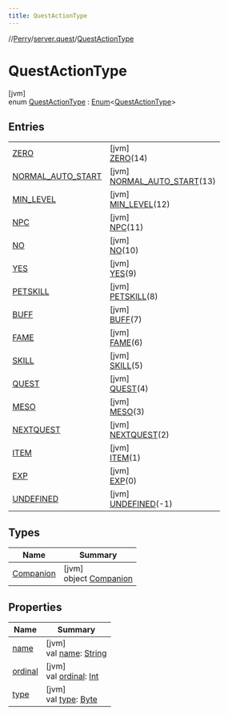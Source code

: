 ```yaml
---
title: QuestActionType
---
```

//[Perry](../../../index.html)/[server.quest](../index.html)/[QuestActionType](index.html)



# QuestActionType



[jvm]\
enum [QuestActionType](index.html) : [Enum](https://kotlinlang.org/api/latest/jvm/stdlib/kotlin/-enum/index.html)&lt;[QuestActionType](index.html)&gt;



## Entries


| | |
|---|---|
| [ZERO](-z-e-r-o/index.html) | [jvm]<br>[ZERO](-z-e-r-o/index.html)(14) |
| [NORMAL_AUTO_START](-n-o-r-m-a-l_-a-u-t-o_-s-t-a-r-t/index.html) | [jvm]<br>[NORMAL_AUTO_START](-n-o-r-m-a-l_-a-u-t-o_-s-t-a-r-t/index.html)(13) |
| [MIN_LEVEL](-m-i-n_-l-e-v-e-l/index.html) | [jvm]<br>[MIN_LEVEL](-m-i-n_-l-e-v-e-l/index.html)(12) |
| [NPC](-n-p-c/index.html) | [jvm]<br>[NPC](-n-p-c/index.html)(11) |
| [NO](-n-o/index.html) | [jvm]<br>[NO](-n-o/index.html)(10) |
| [YES](-y-e-s/index.html) | [jvm]<br>[YES](-y-e-s/index.html)(9) |
| [PETSKILL](-p-e-t-s-k-i-l-l/index.html) | [jvm]<br>[PETSKILL](-p-e-t-s-k-i-l-l/index.html)(8) |
| [BUFF](-b-u-f-f/index.html) | [jvm]<br>[BUFF](-b-u-f-f/index.html)(7) |
| [FAME](-f-a-m-e/index.html) | [jvm]<br>[FAME](-f-a-m-e/index.html)(6) |
| [SKILL](-s-k-i-l-l/index.html) | [jvm]<br>[SKILL](-s-k-i-l-l/index.html)(5) |
| [QUEST](-q-u-e-s-t/index.html) | [jvm]<br>[QUEST](-q-u-e-s-t/index.html)(4) |
| [MESO](-m-e-s-o/index.html) | [jvm]<br>[MESO](-m-e-s-o/index.html)(3) |
| [NEXTQUEST](-n-e-x-t-q-u-e-s-t/index.html) | [jvm]<br>[NEXTQUEST](-n-e-x-t-q-u-e-s-t/index.html)(2) |
| [ITEM](-i-t-e-m/index.html) | [jvm]<br>[ITEM](-i-t-e-m/index.html)(1) |
| [EXP](-e-x-p/index.html) | [jvm]<br>[EXP](-e-x-p/index.html)(0) |
| [UNDEFINED](-u-n-d-e-f-i-n-e-d/index.html) | [jvm]<br>[UNDEFINED](-u-n-d-e-f-i-n-e-d/index.html)(-1) |


## Types


| Name | Summary |
|---|---|
| [Companion](-companion/index.html) | [jvm]<br>object [Companion](-companion/index.html) |


## Properties


| Name | Summary |
|---|---|
| [name](../../tools.settings/-database-type/-my-s-q-l/index.html#-372974862%2FProperties%2F863300109) | [jvm]<br>val [name](../../tools.settings/-database-type/-my-s-q-l/index.html#-372974862%2FProperties%2F863300109): [String](https://kotlinlang.org/api/latest/jvm/stdlib/kotlin/-string/index.html) |
| [ordinal](../../tools.settings/-database-type/-my-s-q-l/index.html#-739389684%2FProperties%2F863300109) | [jvm]<br>val [ordinal](../../tools.settings/-database-type/-my-s-q-l/index.html#-739389684%2FProperties%2F863300109): [Int](https://kotlinlang.org/api/latest/jvm/stdlib/kotlin/-int/index.html) |
| [type](type.html) | [jvm]<br>val [type](type.html): [Byte](https://kotlinlang.org/api/latest/jvm/stdlib/kotlin/-byte/index.html) |

